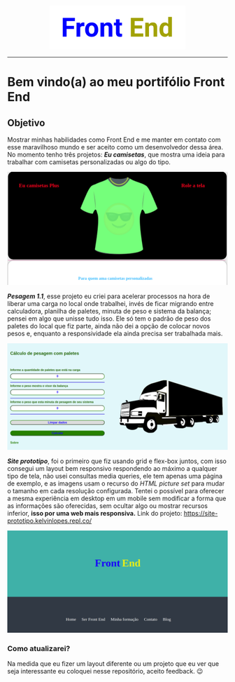 <p align="center">
  <img src="https://github.com/KelvinLopes/portifolio/blob/master/imgs/frontendtext.png">
</p>

***
# Bem vindo(a) ao meu portifólio Front End

## Objetivo

Mostrar minhas habilidades como Front End e me manter em contato com esse maravilhoso mundo e ser aceito como um desenvolvedor dessa área. No  momento tenho três projetos: 
**_Eu camisetas_**, que mostra uma ideia para trabalhar com camisetas personalizadas ou algo do tipo.

![Tela do projeto eu camisetas](https://github.com/KelvinLopes/portifolio/blob/master/imgs/Projeto-eu-camisetas.png)

**_Pesagem 1.1_**, esse projeto eu criei para acelerar processos na hora de liberar uma carga no local onde trabalhei, invés de ficar migrando entre calculadora, planilha de paletes, minuta de peso e sistema da balança; pensei em algo que unisse tudo isso. Ele só tem o padrão de peso dos paletes do local que fiz parte, ainda não dei a opção de colocar novos pesos e, enquanto a responsividade ela ainda precisa ser trabalhada mais. 

![Tela do projeto Pesagem](https://github.com/KelvinLopes/portifolio/blob/master/imgs/Projeto-pesagem.png)

**_Site prototipo_**, foi o primeiro que fiz usando grid e flex-box juntos, com isso consegui um layout bem responsivo respondendo ao máximo a qualquer tipo de tela, não usei consultas media queries, ele tem apenas uma página de exemplo, e as imagens usam o recurso do _HTML picture set_ para mudar o tamanho em cada resolução configurada. Tentei o possível para oferecer a mesma experiência em desktop em um mobile sem modificar a forma que as informações são oferecidas, sem ocultar algo ou mostrar recursos inferior, **isso por uma web mais responsiva.**
Link do projeto: https://site-prototipo.kelvinlopes.repl.co/

![Tela do projeto Site prototipo](https://github.com/KelvinLopes/portifolio/blob/master/imgs/Projeto-site-prototipo.png)
### Como atualizarei?

Na medida que eu fizer um layout diferente ou um projeto que eu ver que seja interessante eu coloquei nesse repositório, aceito feedback. :wink:
